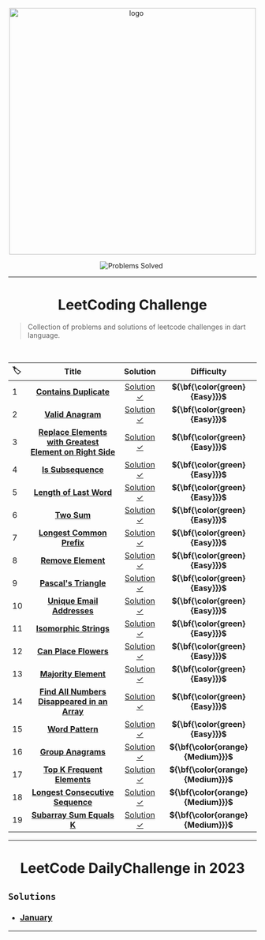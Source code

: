<p align="center">
<a href="https://leetcode.com/Tolbaax/">
<img src="https://assets.leetcode.com/static_assets/public/webpack_bundles/images/logo-dark.e99485d9b.svg" width="500" alt="logo"></a>
</p>

<p align="center">
<img src="https://img.shields.io/badge/Problems%20Solved-29-sucess.svg" alt="Problems Solved">
<img src="https://img.shields.io/badge/Language-Dart-blue.svg" alt="">
</p>

---
<h1 align="center">LeetCoding Challenge</h1> 

> Collection of problems and solutions of leetcode challenges in dart language.

<br/>  

|🏷️|Title|Solution|Difficulty|
|:----|:----:|:----:|:----:|
|1|[**Contains Duplicate**](https://leetcode.com/problems/contains-duplicate/)|[Solution ✓](https://github.com/Tolbaax/Problem-Solving/blob/master/lib/LeetCode_Challenge/easy/problem_1.dart) | **${\bf{\color\{green}\{Easy}}}$** |
|2|[**Valid Anagram**](https://leetcode.com/problems/valid-anagram/)|[Solution ✓](https://github.com/Tolbaax/Problem-Solving/blob/master/lib/LeetCode_Challenge/easy/problem_2.dart) | **${\bf{\color\{green}\{Easy}}}$** |
|3|[**Replace Elements with Greatest Element on Right Side**](https://leetcode.com/problems/replace-elements-with-greatest-element-on-right-side/)|[Solution ✓](https://github.com/Tolbaax/Problem-Solving/blob/master/lib/LeetCode_Challenge/easy/problem_3.dart) | **${\bf{\color\{green}\{Easy}}}$** |
|4|[**Is Subsequence**](https://leetcode.com/problems/is-subsequence/)|[Solution ✓](https://github.com/Tolbaax/Problem-Solving/blob/master/lib/LeetCode_Challenge/easy/problem_4.dart) | **${\bf{\color\{green}\{Easy}}}$** |
|5|[**Length of Last Word**](https://leetcode.com/problems/length-of-last-word/)|[Solution ✓](https://github.com/Tolbaax/Problem-Solving/blob/master/lib/LeetCode_Challenge/easy/problem_5.dart) | **${\bf{\color\{green}\{Easy}}}$** |
|6|[**Two Sum**](https://leetcode.com/problems/two-sum/)|[Solution ✓](https://github.com/Tolbaax/Problem-Solving/blob/master/lib/LeetCode_Challenge/easy/problem_6.dart) | **${\bf{\color\{green}\{Easy}}}$** |
|7|[**Longest Common Prefix**](https://leetcode.com/problems/longest-common-prefix/)|[Solution ✓](https://github.com/Tolbaax/Problem-Solving/blob/master/lib/LeetCode_Challenge/easy/problem_7.dart) | **${\bf{\color\{green}\{Easy}}}$** |
|8|[**Remove Element**](https://leetcode.com/problems/remove-element/)|[Solution ✓](https://github.com/Tolbaax/Problem-Solving/blob/master/lib/LeetCode_Challenge/easy/problem_8.dart) | **${\bf{\color\{green}\{Easy}}}$**
|9|[**Pascal's Triangle**](https://leetcode.com/problems/pascals-triangle/)|[Solution ✓](https://github.com/Tolbaax/Problem-Solving/blob/master/lib/LeetCode_Challenge/easy/problem_9.dart) | **${\bf{\color\{green}\{Easy}}}$**
|10|[**Unique Email Addresses**](https://leetcode.com/problems/unique-email-addresses/)|[Solution ✓](https://github.com/Tolbaax/Problem-Solving/blob/master/lib/LeetCode_Challenge/easy/problem_10.dart) | **${\bf{\color\{green}\{Easy}}}$**
|11|[**Isomorphic Strings**](https://leetcode.com/problems/isomorphic-strings/)|[Solution ✓](https://github.com/Tolbaax/Problem-Solving/blob/master/lib/LeetCode_Challenge/easy/problem_11.dart) | **${\bf{\color\{green}\{Easy}}}$**
|12|[**Can Place Flowers**](https://leetcode.com/problems/can-place-flowers/)|[Solution ✓](https://github.com/Tolbaax/Problem-Solving/blob/master/lib/LeetCode_Challenge/easy/problem_12.dart) | **${\bf{\color\{green}\{Easy}}}$**
|13|[**Majority Element**](https://leetcode.com/problems/majority-element/)|[Solution ✓](https://github.com/Tolbaax/Problem-Solving/blob/master/lib/LeetCode_Challenge/easy/problem_13.dart) | **${\bf{\color\{green}\{Easy}}}$**
|14|[**Find All Numbers Disappeared in an Array**](https://leetcode.com/problems/find-all-numbers-disappeared-in-an-array/)|[Solution ✓](https://github.com/Tolbaax/Problem-Solving/blob/master/lib/LeetCode_Challenge/easy/problem_14.dart) | **${\bf{\color\{green}\{Easy}}}$**
|15|[**Word Pattern**](https://leetcode.com/problems/word-pattern/)|[Solution ✓](https://github.com/Tolbaax/Problem-Solving/blob/master/lib/LeetCode_Challenge/easy/problem_15.dart) | **${\bf{\color\{green}\{Easy}}}$**
|16|[**Group Anagrams**](https://leetcode.com/problems/group-anagrams/)|[Solution ✓](https://github.com/Tolbaax/Problem-Solving/blob/master/lib/LeetCode_Challenge/medium/problem_1.dart) | **${\bf{\color\{orange}\{Medium}}}$**
|17|[**Top K Frequent Elements**](https://leetcode.com/problems/top-k-frequent-elements/)|[Solution ✓](https://github.com/Tolbaax/Problem-Solving/blob/master/lib/LeetCode_Challenge/medium/problem_2.dart) | **${\bf{\color\{orange}\{Medium}}}$**
|18|[**Longest Consecutive Sequence**](https://leetcode.com/problems/longest-consecutive-sequence/)|[Solution ✓](https://github.com/Tolbaax/Problem-Solving/blob/master/lib/LeetCode_Challenge/medium/problem_3.dart) | **${\bf{\color\{orange}\{Medium}}}$**
|19|[**Subarray Sum Equals K**](https://leetcode.com/problems/subarray-sum-equals-k/)|[Solution ✓](https://github.com/Tolbaax/Problem-Solving/blob/master/lib/LeetCode_Challenge/medium/problem_4.dart) | **${\bf{\color\{orange}\{Medium}}}$**
<hr>

<h1 align="center">LeetCode DailyChallenge in 2023</h1> 


## `Solutions`
- ### [**January**](https://github.com/Tolbaax/Problem-Solving/tree/master/lib/LeetCode_DailyChallenge_in_2023/January)

<hr>
